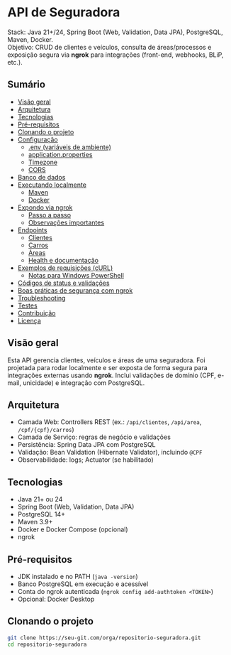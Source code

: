 # API de Seguradora

Stack: Java 21+/24, Spring Boot (Web, Validation, Data JPA), PostgreSQL, Maven, Docker.  
Objetivo: CRUD de clientes e veículos, consulta de áreas/processos e exposição segura via **ngrok** para integrações (front-end, webhooks, BLiP, etc.).

## Sumário

- [Visão geral](#visão-geral)
- [Arquitetura](#arquitetura)
- [Tecnologias](#tecnologias)
- [Pré-requisitos](#pré-requisitos)
- [Clonando o projeto](#clonando-o-projeto)
- [Configuração](#configuração)
  - [.env (variáveis de ambiente)](#env-variáveis-de-ambiente)
  - [application.properties](#applicationproperties)
  - [Timezone](#timezone)
  - [CORS](#cors)
- [Banco de dados](#banco-de-dados)
- [Executando localmente](#executando-localmente)
  - [Maven](#maven)
  - [Docker](#docker)
- [Expondo via ngrok](#expondo-via-ngrok)
  - [Passo a passo](#passo-a-passo)
  - [Observações importantes](#observações-importantes)
- [Endpoints](#endpoints)
  - [Clientes](#clientes)
  - [Carros](#carros)
  - [Áreas](#áreas)
  - [Health e documentação](#health-e-documentação)
- [Exemplos de requisições (cURL)](#exemplos-de-requisições-curl)
  - [Notas para Windows PowerShell](#notas-para-windows-powershell)
- [Códigos de status e validações](#códigos-de-status-e-validações)
- [Boas práticas de segurança com ngrok](#boas-práticas-de-segurança-com-ngrok)
- [Troubleshooting](#troubleshooting)
- [Testes](#testes)
- [Contribuição](#contribuição)
- [Licença](#licença)

## Visão geral

Esta API gerencia clientes, veículos e áreas de uma seguradora. Foi projetada para rodar localmente e ser exposta de forma segura para integrações externas usando **ngrok**. Inclui validações de domínio (CPF, e-mail, unicidade) e integração com PostgreSQL.

## Arquitetura

- Camada Web: Controllers REST (ex.: `/api/clientes`, `/api/area`, `/cpf/{cpf}/carros`)
- Camada de Serviço: regras de negócio e validações
- Persistência: Spring Data JPA com PostgreSQL
- Validação: Bean Validation (Hibernate Validator), incluindo `@CPF`
- Observabilidade: logs; Actuator (se habilitado)

## Tecnologias

- Java 21+ ou 24
- Spring Boot (Web, Validation, Data JPA)
- PostgreSQL 14+
- Maven 3.9+
- Docker e Docker Compose (opcional)
- ngrok

## Pré-requisitos

- JDK instalado e no PATH (`java -version`)
- Banco PostgreSQL em execução e acessível
- Conta do ngrok autenticada (`ngrok config add-authtoken <TOKEN>`)
- Opcional: Docker Desktop

## Clonando o projeto

```bash
git clone https://seu-git.com/orga/repositorio-seguradora.git
cd repositorio-seguradora
